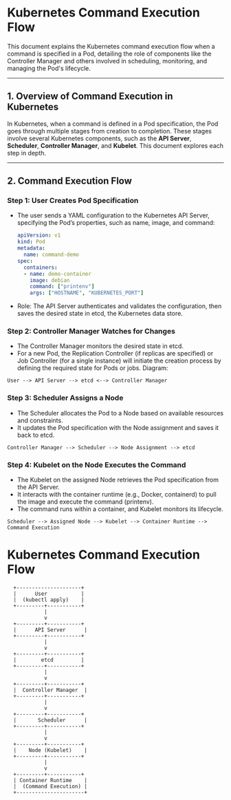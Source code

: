 # Kubernetes Command Execution Flow

This document explains the Kubernetes command execution flow when a command is specified in a Pod, detailing the role of components like the Controller Manager and others involved in scheduling, monitoring, and managing the Pod's lifecycle.

---

## 1. Overview of Command Execution in Kubernetes

In Kubernetes, when a command is defined in a Pod specification, the Pod goes through multiple stages from creation to completion. These stages involve several Kubernetes components, such as the **API Server**, **Scheduler**, **Controller Manager**, and **Kubelet**. This document explores each step in depth.

---

## 2. Command Execution Flow

### Step 1: User Creates Pod Specification
- The user sends a YAML configuration to the Kubernetes API Server, specifying the Pod’s properties, such as name, image, and command:
  ```yaml
  apiVersion: v1
  kind: Pod
  metadata:
    name: command-demo
  spec:
    containers:
    - name: demo-container
      image: debian
      command: ["printenv"]
      args: ["HOSTNAME", "KUBERNETES_PORT"]
- Role: The API Server authenticates and validates the configuration, then saves the desired state in etcd, the Kubernetes data store.

### Step 2: Controller Manager Watches for Changes
- The Controller Manager monitors the desired state in etcd.
- For a new Pod, the Replication Controller (if replicas are specified) or Job Controller (for a single instance) will initiate the creation process by defining the required state for Pods or jobs.
Diagram:

```
User --> API Server --> etcd <--> Controller Manager
```

### Step 3: Scheduler Assigns a Node
- The Scheduler allocates the Pod to a Node based on available resources and constraints.
- It updates the Pod specification with the Node assignment and saves it back to etcd.

```
Controller Manager --> Scheduler --> Node Assignment --> etcd
```

### Step 4: Kubelet on the Node Executes the Command
- The Kubelet on the assigned Node retrieves the Pod specification from the API Server.
- It interacts with the container runtime (e.g., Docker, containerd) to pull the image and execute the command (printenv).
- The command runs within a container, and Kubelet monitors its lifecycle.


```
Scheduler --> Assigned Node --> Kubelet --> Container Runtime --> Command Execution
```

# Kubernetes Command Execution Flow

      +---------------------+
      |      User           |
      |  (kubectl apply)    |
      +---------+-----------+
                |
                v
      +---------+-----------+
      |      API Server      |
      +---------+-----------+
                |
                v
      +---------+-----------+
      |        etcd         |
      +---------+-----------+
                |
                v
      +---------+-----------+
      |  Controller Manager  |
      +---------+-----------+
                |
                v
      +---------+-----------+
      |       Scheduler      |
      +---------+-----------+
                |
                v
      +---------+-----------+
      |    Node (Kubelet)    |
      +---------+-----------+
                |
                v
      +---------+-----------+
      | Container Runtime    |
      |  (Command Execution) |
      +----------------------+

